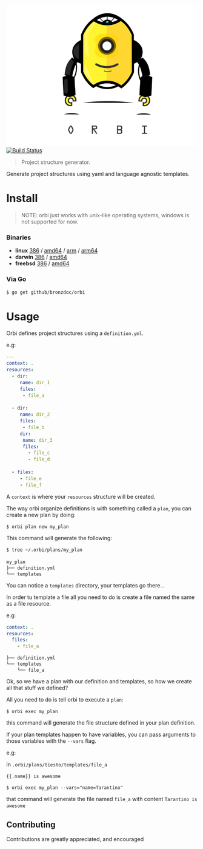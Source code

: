 ![orbi](https://github.com/bronzdoc/orbi/blob/master/logo.png)
[![Build Status](https://travis-ci.org/bronzdoc/orbi.svg?branch=master)](https://travis-ci.org/bronzdoc/orbi)

> Project structure generator.

Generate project structures using yaml and language agnostic templates.

# Install
> NOTE: orbi just works with unix-like operating systems, windows is not supported for now.

### Binaries

- **linux** [386](https://github.com/bronzdoc/orbi/releases/download/v0.0.0/orbi-linux-386) / [amd64](https://github.com/bronzdoc/orbi/releases/download/v0.0.0/orbi-linux-amd64) / [arm](https://github.com/bronzdoc/orbi/releases/download/v0.0.0/orbi-linux-arm) / [arm64](https://github.com/bronzdoc/orbi/releases/download/v0.0.0/orbi-linux-arm64)
- **darwin** [386](https://github.com/bronzdoc/orbi/releases/download/v0.0.0/orbi-darwin-386) / [amd64](https://github.com/bronzdoc/orbi/releases/download/v0.0.0/orbi-darwin-amd64)
- **freebsd** [386](https://github.com/bronzdoc/orbi/releases/download/v0.0.0/orbi-freebsd-386) / [amd64](https://github.com/bronzdoc/orbi/releases/download/v0.0.0/orbi-freebsd-amd64)

### Via Go

```shell
$ go get github/bronzdoc/orbi
```

# Usage

Orbi defines project structures using a `definition.yml`.

e.g:

```yaml
---
context: .
resources:
  - dir:
     name: dir_1
     files:
      - file_a

  - dir:
     name: dir_2
     files:
      - file_b
     dir:
      name: dir_3
      files:
        - file_c
        - file_d

  - files:
     - file_e
     - file_f
```

A `context` is where your `resources` structure will be created.

The way orbi organize definitions is with something called a `plan`, you can create a new plan by doing:

```shell
$ orbi plan new my_plan
```

This command will generate the following:

```shell
$ tree ~/.orbi/plans/my_plan

my_plan
├── definition.yml
└── templates
```

You can notice a `templates` directory, your templates go there...

In order tu template a file all you need to do is create a file named the same as a file resource.

e.g:

```yaml
context: .
resources:
  files:
    - file_a
```

```shell
├── definition.yml
└── templates
    └── file_a
```

Ok, so we have a plan with our definition and templates, so how we create all that stuff we defined?

All you need to do is tell orbi to execute a `plan`:

```shell
$ orbi exec my_plan
```

this command will generate the file structure defined in your plan definition.

If your plan templates happen to have variables, you can pass arguments to those variables with the `--vars` flag.

e.g:

in `.orbi/plans/tiesto/templates/file_a`

```
{{.name}} is awesome
```

```shell
$ orbi exec my_plan --vars="name=Tarantino"
```

that command will generate the file named `file_a` with content `Tarantino is awesome`

## Contributing

Contributions are greatly appreciated, and encouraged
